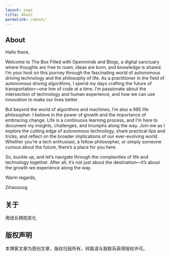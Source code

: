 ```yaml
---
layout: page
title: About
permalink: /about/
---
```


## About

Hello there,

Welcome to The Box Filled with Openminds and Blogs, a digital sanctuary where thoughts are free to roam, ideas are born, and knowledge is shared. I’m your host on this journey through the fascinating world of autonomous driving technology and the philosophy of life.
As a practitioner in the field of autonomous driving algorithms, I spend my days crafting the future of transportation—one line of code at a time. I’m passionate about the intersection of technology and human experience, and how we can use innovation to make our lives better.

But beyond the world of algorithms and machines, I’m also a 985 life philosopher. I believe in the power of growth and the importance of embracing change. Life is a continuous learning process, and I’m here to document my insights, challenges, and triumphs along the way.
Join me as I explore the cutting edge of autonomous technology, share practical tips and tricks, and reflect on the broader implications of our ever-evolving world. Whether you’re a tech enthusiast, a fellow philosopher, or simply someone curious about the future, there’s a place for you here.

So, buckle up, and let’s navigate through the complexities of life and technology together. After all, it’s not just about the destination—it’s about the growth we experience along the way.

Warm regards,

Zihaosoog

## 关于

用成长拥抱变化

## 版权声明

本博客文章为原创文章，版权归我所有，转载请与我联系获得授权许可。
